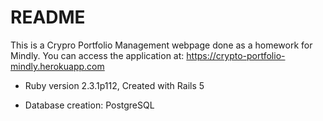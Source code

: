 # README
This is a Crypro Portfolio Management webpage done as a homework for Mindly.
You can access the application at: https://crypto-portfolio-mindly.herokuapp.com

* Ruby version 2.3.1p112, Created with Rails 5

* Database creation: PostgreSQL

